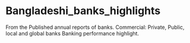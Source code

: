# Bangladeshi_banks_highlights
From the Published annual reports of banks. Commercial: Private, Public, local and global banks Banking performance highlight.
